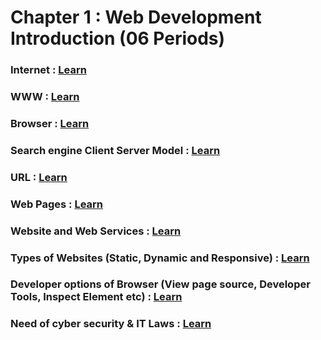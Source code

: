 # Chapter 1 : Web Development Introduction (06 Periods)

### Internet : [Learn](https://github.com/Vishesh-Dhiman/Internet-Web-Technology/blob/main/Web%20Development%20Introduction/internet.md)

### WWW : [Learn](https://github.com/Vishesh-Dhiman/Internet-Web-Technology/blob/main/Web%20Development%20Introduction%2FWWW.md)

### Browser : [Learn]()

### Search engine Client Server Model : [Learn]()

### URL : [Learn]()

### Web Pages : [Learn]()

### Website and Web Services : [Learn]()

### Types of Websites (Static, Dynamic and Responsive) : [Learn]()

### Developer options of Browser (View page source, Developer Tools, Inspect Element etc) : [Learn]()

### Need of cyber security & IT Laws : [Learn]()
